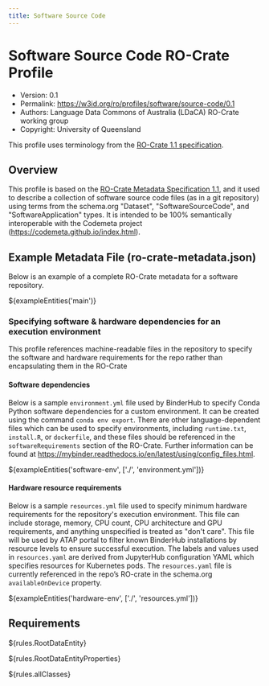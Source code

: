 ```yaml
---
title: Software Source Code
---
```



# Software Source Code RO-Crate Profile

* Version: 0.1
* Permalink: <https://w3id.org/ro/profiles/software/source-code/0.1>
* Authors: Language Data Commons of Australia (LDaCA) RO-Crate working group
* Copyright: University of Queensland

This profile uses terminology from the [RO-Crate 1.1 specification](https://w3id.org/ro/crate/1.1).

## Overview

This profile is based on the [RO-Crate Metadata Specification 1.1](https://www.researchobject.org/ro-crate/1.1/), and
it used to describe a collection of software source code files (as in a git repository) using terms from the 
schema.org "Dataset", "SoftwareSourceCode", and "SoftwareApplication" types.
It is intended to be 100% semantically interoperable with the Codemeta project (https://codemeta.github.io/index.html).

## Example Metadata File (ro-crate-metadata.json) 
Below is an example of a complete RO-Crate metadata for a software repository.

${exampleEntities('main')}


### Specifying software & hardware dependencies for an execution environment
This profile references machine-readable files in the repository to specify the software and hardware requirements for 
the repo rather than encapsulating them in the RO-Crate

#### Software dependencies

Below is a sample ```environment.yml``` file used by BinderHub to specify Conda Python software dependencies for a 
custom environment. It can be created using the command ```conda env export```. There are other language-dependent 
files which can be used to specify environments, including ```runtime.txt```, ```install.R```, or ```dockerfile```, 
and these files should be referenced in the ```softwareRequirements``` section of the RO-Crate. Further information can be 
found at https://mybinder.readthedocs.io/en/latest/using/config_files.html.

${exampleEntities('software-env', ['./', 'environment.yml'])}

#### Hardware resource requirements

Below is a sample ```resources.yml``` file used to specify minimum hardware requirements for the repository's 
execution environment. This file can include storage, memory, CPU count, CPU architecture and GPU requirements, and 
anything unspecified is treated as "don't care".
This file will be used by ATAP portal to filter known BinderHub installations by resource levels to ensure successful execution.
The labels and values used in ```resources.yaml``` are derived from JupyterHub configuration YAML which specifies resources for Kubernetes pods.
The ```resources.yaml``` file is currently referenced in the repo’s RO-crate in the schema.org ```availableOnDevice``` property.

${exampleEntities('hardware-env', ['./', 'resources.yml'])}

## Requirements 

${rules.RootDataEntity}

${rules.RootDataEntityProperties}

${rules.allClasses}


